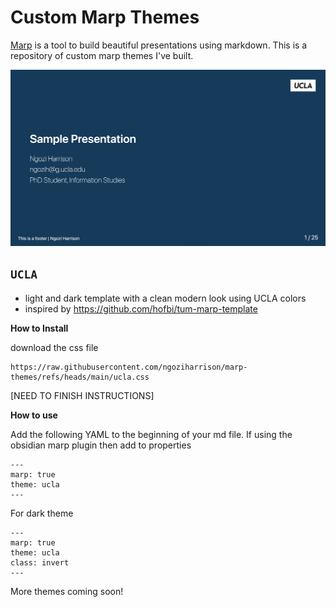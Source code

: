 # Custom Marp Themes

[Marp](https://marp.app/) is a tool to build beautiful presentations using markdown. This is a repository of custom marp themes I've built. 


![](img/ucla-title-slide.png)
## ```UCLA```
- light and dark template with a clean modern look using UCLA colors
- inspired by https://github.com/hofbi/tum-marp-template



**How to Install**

download the css file
```
https://raw.githubusercontent.com/ngoziharrison/marp-themes/refs/heads/main/ucla.css
```

[NEED TO FINISH INSTRUCTIONS]

**How to use**

Add the following YAML to the beginning of your md file. If using the obsidian marp plugin then add to properties
```
---
marp: true
theme: ucla
---
```

For dark theme
```
---
marp: true
theme: ucla
class: invert
---
```


More themes coming soon!